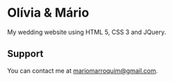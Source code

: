 Olívia & Mário
==============

My wedding website using HTML 5, CSS 3 and JQuery.

Support
-------

You can contact me at mariomarroquim@gmail.com.
